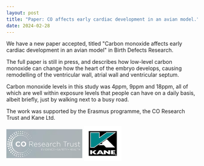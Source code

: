 ```yaml
---
layout: post
title: "Paper: CO affects early cardiac development in an avian model."
date: 2024-02-28
---
```


We have a new paper accepted, titled "Carbon monoxide affects early cardiac development in an avian model" in Birth Defects Research.

The full paper is still in press, and describes how low-level carbon monoxide can change how the heart of the embryo develops, causing remodelling of the ventricular wall, atrial wall and ventricular septum. 

Carbon monoxide levels in this study was 4ppm, 9ppm and 18ppm, all of which are well within exposure levels that people can have on a daily basis, albeit briefly, just by walking next to a busy road. 

The work was supported by the Erasmus programme, the CO Research Trust and Kane Ltd. 

<a href="http://www.coresearchtrust.org/"><img src="/assets/CORT_logo.jpg" alt="CO Research Trust" align="middle" style="width: 200px;" /></a>
<a href="http://www.kane.co.uk/"><img src="/assets/kane_logo.jpg" alt="Kane Ltd" align="middle" style="width: 100px;" /></a>
